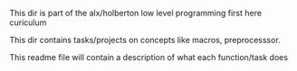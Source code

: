This dir is part of the alx/holberton low level programming first here curiculum

This dir contains tasks/projects on concepts like macros, preprocesssor.

This readme file will contain a description of what each function/task does
